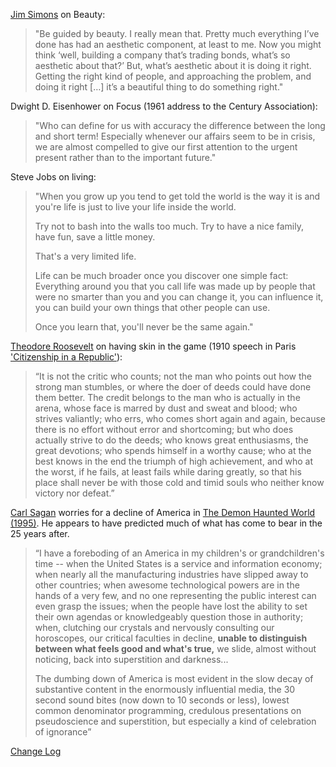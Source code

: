 [Jim Simons](https://en.wikipedia.org/wiki/Jim_Simons_(mathematician)) on Beauty:

> "Be guided by beauty. I really mean that. Pretty much everything I’ve done has had an aesthetic component, at least to me. Now you might think ‘well, building a company that’s trading bonds, what’s so aesthetic about that?’ But, what’s aesthetic about it is doing it right. Getting the right kind of people, and approaching the problem, and doing it right […] it’s a beautiful thing to do something right."

Dwight D. Eisenhower on Focus (1961 address to the Century Association):

> "Who can define for us with accuracy the difference between the long and short term! Especially whenever our affairs seem to be in crisis, we are almost compelled to give our first attention to the urgent present rather than to the important future."

Steve Jobs on living:

> "When you grow up you tend to get told the world is the way it is and you're life is just to live your life inside the world.
>
> Try not to bash into the walls too much. Try to have a nice family, have fun, save a little money.
>
> That's a very limited life.
>
> Life can be much broader once you discover one simple fact: Everything around you that you call life was made up by people that were no smarter than you and you can change it, you can influence it, you can build your own things that other people can use.
>
> Once you learn that, you'll never be the same again."

[Theodore Roosevelt](https://en.wikipedia.org/wiki/Theodore_Roosevelt) on having skin in the game (1910 speech in Paris ['Citizenship in a Republic'](https://en.wikipedia.org/wiki/Citizenship_in_a_Republic)):

> “It is not the critic who counts; not the man who points out how the strong man stumbles, or where the doer of deeds could have done them better. The credit belongs to the man who is actually in the arena, whose face is marred by dust and sweat and blood; who strives valiantly; who errs, who comes short again and again, because there is no effort without error and shortcoming; but who does actually strive to do the deeds; who knows great enthusiasms, the great devotions; who spends himself in a worthy cause; who at the best knows in the end the triumph of high achievement, and who at the worst, if he fails, at least fails while daring greatly, so that his place shall never be with those cold and timid souls who neither know victory nor defeat.”

[Carl Sagan](https://en.wikipedia.org/wiki/Carl_Sagan) worries for a decline of America in [The Demon Haunted World (1995)](https://en.wikipedia.org/wiki/The_Demon-Haunted_World). He appears to have predicted much of what has come to bear in the 25 years after.

> “I have a foreboding of an America in my children's or grandchildren's time -- when the United States is a service and information economy; when nearly all the manufacturing industries have slipped away to other countries; when awesome technological powers are in the hands of a very few, and no one representing the public interest can even grasp the issues; when the people have lost the ability to set their own agendas or knowledgeably question those in authority; when, clutching our crystals and nervously consulting our horoscopes, our critical faculties in decline, **unable to distinguish between what feels good and what's true,** we slide, almost without noticing, back into superstition and darkness...
> 
> The dumbing down of America is most evident in the slow decay of substantive content in the enormously influential media, the 30 second sound bites (now down to 10 seconds or less), lowest common denominator programming, credulous presentations on pseudoscience and superstition, but especially a kind of celebration of ignorance”

[Change Log](//github.com/davidhariri/site/commits/main/pages/Quotes.md)
